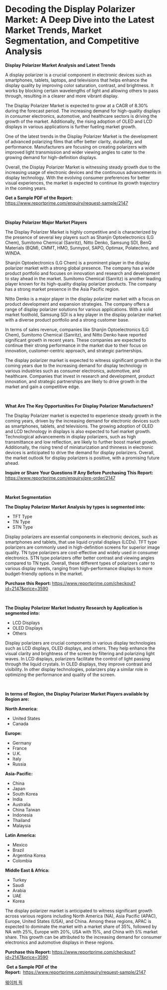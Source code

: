 <p><h1>Decoding the Display Polarizer Market: A Deep Dive into the Latest Market Trends, Market Segmentation, and Competitive Analysis</h1></p><p><strong>Display Polarizer Market Analysis and Latest Trends</strong></p>
<p><p>A display polarizer is a crucial component in electronic devices such as smartphones, tablets, laptops, and televisions that helps enhance the display quality by improving color saturation, contrast, and brightness. It works by blocking certain wavelengths of light and allowing others to pass through, resulting in a clearer and more vibrant display.</p><p>The Display Polarizer Market is expected to grow at a CAGR of 8.30% during the forecast period. The increasing demand for high-quality displays in consumer electronics, automotive, and healthcare sectors is driving the growth of the market. Additionally, the rising adoption of OLED and LCD displays in various applications is further fueling market growth.</p><p>One of the latest trends in the Display Polarizer Market is the development of advanced polarizing films that offer better clarity, durability, and performance. Manufacturers are focusing on creating polarizers with improved light transmission and wider viewing angles to cater to the growing demand for high-definition displays.</p><p>Overall, the Display Polarizer Market is witnessing steady growth due to the increasing usage of electronic devices and the continuous advancements in display technology. With the evolving consumer preferences for better visual experiences, the market is expected to continue its growth trajectory in the coming years.</p></p>
<p><strong>Get a Sample PDF of the Report:&nbsp;</strong> <a href="https://www.reportprime.com/enquiry/request-sample/2147">https://www.reportprime.com/enquiry/request-sample/2147</a></p>
<p>&nbsp;</p>
<p><strong>Display Polarizer Major Market Players</strong></p>
<p><p>The Display Polarizer Market is highly competitive and is characterized by the presence of several key players such as Shanjin Optoelectronics (LG Chem), Sumitomo Chemical (Sanritz), Nitto Denko, Samsung SDI, BenQ Materials (BQM), CMMT, HMO, Sunnypol, SAPO, Optimax, Polatechno, and WINDA.</p><p>Shanjin Optoelectronics (LG Chem) is a prominent player in the display polarizer market with a strong global presence. The company has a wide product portfolio and focuses on innovation and research and development to stay ahead in the market. Sumitomo Chemical (Sanritz) is another leading player known for its high-quality display polarizer products. The company has a strong market presence in the Asia Pacific region.</p><p>Nitto Denko is a major player in the display polarizer market with a focus on product development and expansion strategies. The company offers a range of display polarizer solutions for various applications. With a solid market foothold, Samsung SDI is a key player in the display polarizer market with a diverse product portfolio and a strong customer base.</p><p>In terms of sales revenue, companies like Shanjin Optoelectronics (LG Chem), Sumitomo Chemical (Sanritz), and Nitto Denko have reported significant growth in recent years. These companies are expected to continue their strong performance in the market due to their focus on innovation, customer-centric approach, and strategic partnerships.</p><p>The display polarizer market is expected to witness significant growth in the coming years due to the increasing demand for display technology in various industries such as consumer electronics, automotive, and healthcare. Companies that invest in research and development, product innovation, and strategic partnerships are likely to drive growth in the market and gain a competitive edge.</p></p>
<p>&nbsp;</p>
<p><strong>What Are The Key Opportunities For Display Polarizer Manufacturers?</strong></p>
<p><p>The Display Polarizer market is expected to experience steady growth in the coming years, driven by the increasing demand for electronic devices such as smartphones, tablets, and televisions. The growing adoption of OLED and LCD technology in displays is also expected to fuel market growth. Technological advancements in display polarizers, such as high transmittance and low reflection, are likely to further boost market growth. Additionally, the rising trend of miniaturization and thinness in electronic devices is anticipated to drive the demand for display polarizers. Overall, the market outlook for display polarizers is positive, with a promising future ahead.</p></p>
<p><strong>Inquire or Share Your Questions If Any Before Purchasing This Report:</strong> <a href="https://www.reportprime.com/enquiry/pre-order/2147">https://www.reportprime.com/enquiry/pre-order/2147</a></p>
<p>&nbsp;</p>
<p><strong>Market Segmentation</strong></p>
<p><strong>The Display Polarizer Market Analysis by types is segmented into:</strong></p>
<p><ul><li>TFT Type</li><li>TN Type</li><li>STN Type</li></ul></p>
<p><p>Display polarizers are essential components in electronic devices, such as smartphones and tablets, that use liquid crystal displays (LCDs). TFT type polarizers are commonly used in high-definition screens for superior image quality. TN type polarizers are cost-effective and widely used in consumer electronics. STN type polarizers offer better contrast and viewing angles compared to TN type. Overall, these different types of polarizers cater to various display needs, ranging from high-performance displays to more budget-friendly options in the market.</p></p>
<p><strong>Purchase this Report:&nbsp;</strong><a href="https://www.reportprime.com/checkout?id=2147&price=3590">https://www.reportprime.com/checkout?id=2147&price=3590</a></p>
<p>&nbsp;</p>
<p><strong>The Display Polarizer Market Industry Research by Application is segmented into:</strong></p>
<p><ul><li>LCD Displays</li><li>OLED Displays</li><li>Others</li></ul></p>
<p><p>Display polarizers are crucial components in various display technologies such as LCD displays, OLED displays, and others. They help enhance the visual clarity and brightness of the screen by filtering and polarizing light waves. In LCD displays, polarizers facilitate the control of light passing through the liquid crystals. In OLED displays, they improve contrast and visibility. In other display technologies, polarizers play a similar role in optimizing the performance and quality of the screen.</p></p>
<p>&nbsp;</p>
<p><strong>In terms of Region, the Display Polarizer Market Players available by Region are:</strong></p>
<p>
    <p> <strong> North America: </strong>
        <ul>
            <li>United States</li>
            <li>Canada</li>
        </ul>
        </p> 
    <p> <strong> Europe: </strong>
        <ul>
            <li>Germany</li>
            <li>France</li>
            <li>U.K.</li>
            <li>Italy</li>
            <li>Russia</li>
        </ul>
        </p> 
    <p> <strong> Asia-Pacific: </strong>
        <ul>
            <li>China</li>
            <li>Japan</li>
            <li>South Korea</li>
            <li>India</li>
            <li>Australia</li>
            <li>China Taiwan</li>
            <li>Indonesia</li>
            <li>Thailand</li>
            <li>Malaysia</li>
        </ul>
        </p> 
    <p> <strong> Latin America: </strong>
        <ul>
            <li>Mexico</li>
            <li>Brazil</li>
            <li>Argentina Korea</li>
            <li>Colombia</li>
        </ul>
        </p> 
    <p> <strong> Middle East & Africa: </strong>
        <ul>
            <li>Turkey</li>
            <li>Saudi</li>
            <li>Arabia</li>
            <li>UAE</li>
            <li>Korea</li>
        </ul>
    </p>
    </p>
<p><p>The display polarizer market is anticipated to witness significant growth across various regions including North America (NA), Asia Pacific (APAC), Europe, United States (USA), and China. Among these regions, APAC is expected to dominate the market with a market share of 35%, followed by NA with 25%, Europe with 20%, USA with 15%, and China with 5% market share. This growth can be attributed to the increasing demand for consumer electronics and automotive displays in these regions.</p></p>
<p><strong>Purchase this Report: </strong><a href="https://www.reportprime.com/checkout?id=2147&price=3590">https://www.reportprime.com/checkout?id=2147&price=3590</a></p>
<p>&nbsp;<strong>Get a Sample PDF of the Report:&nbsp;&nbsp;</strong><a href="https://www.reportprime.com/enquiry/request-sample/2147">https://www.reportprime.com/enquiry/request-sample/2147</a></p>
<p><strong></strong></p>
<p><p><a href="https://medium.com/@conradkirrlin76575/%EC%99%80%ED%8D%BC-%ED%94%BD-%EC%8B%9C%EC%9E%A5-%EC%8B%9C%EC%9E%A5-cagr-%EC%8B%9C%EC%9E%A5-%ED%8A%B8%EB%A0%8C%EB%93%9C-%EB%B0%8F-%EC%84%B1%EC%9E%A5-%EC%A0%84%EB%9E%B5%EC%97%90-%EB%8C%80%ED%95%9C-%ED%86%B5%EC%B0%B0%EB%A0%A5-b0ea155e35be">웨이퍼 픽</a></p></p>
